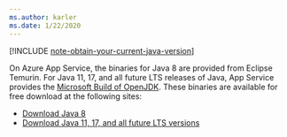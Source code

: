 ```yaml
---
ms.author: karler
ms.date: 1/22/2020
---
```


<!-- Included in "### Switch to a supported platform" sections that have different (required) intro paragraphs. For example:

### Switch to a supported platform

App Service offers specific versions of Java SE. To ensure compatibility, migrate your application to one of the supported versions of in its current environment before you proceed with any of the remaining steps. Be sure to fully test the resulting configuration. Use the latest stable release of your Linux distribution in such tests.

-->

[!INCLUDE [note-obtain-your-current-java-version](note-obtain-your-current-java-version.md)]

On Azure App Service, the binaries for Java 8 are provided from Eclipse Temurin. For Java 11, 17, and all future LTS releases of Java, App Service provides the [Microsoft Build of OpenJDK](/java/openjdk/overview). These binaries are available for free download at the following sites: 

- [Download Java 8](https://adoptium.net/temurin/releases?version=8)
- [Download Java 11, 17, and all future LTS versions](/java/openjdk/download)
